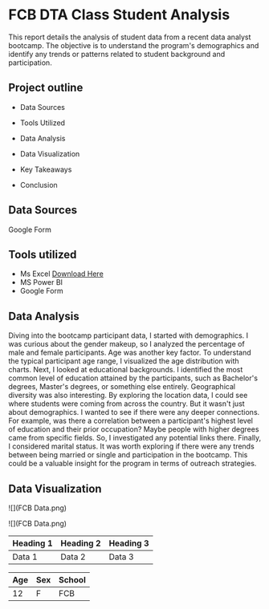 # FCB DTA Class Student Analysis

This report details the analysis of student data from a recent data analyst bootcamp. The objective is to understand the program's demographics and identify any trends or patterns related to student background and participation.

## Project outline

- Data Sources

- Tools Utilized

- Data Analysis

- Data Visualization

- Key Takeaways

- Conclusion

## Data Sources

Google Form

## Tools utilized

- Ms Excel [Download Here](www.microsoft.com)
- MS Power BI
- Google Form

## Data Analysis

Diving into the bootcamp participant data, I started with demographics. I was curious about the gender makeup, so I analyzed the percentage of male and female participants. Age was another key factor. To understand the typical participant age range, I visualized the age distribution with charts. Next, I looked at educational backgrounds. I identified the most common level of education attained by the participants, such as Bachelor's degrees, Master's degrees, or something else entirely. Geographical diversity was also interesting. By exploring the location data, I could see where students were coming from across the country. But it wasn't just about demographics. I wanted to see if there were any deeper connections. For example, was there a correlation between a participant's highest level of education and their prior occupation? Maybe people with higher degrees came from specific fields. So, I investigated any potential links there. Finally, I considered marital status. It was worth exploring if there were any trends between being married or single and participation in the bootcamp. This could be a valuable insight for the program in terms of outreach strategies.

## Data Visualization

![](FCB Data.png) 



![](FCB Data.png) 

|Heading 1 | Heading 2 | Heading 3 |
|----------| ----------| ----------|
|Data 1| Data 2|Data 3|

|Age | Sex | School |
|----| ----| -------|
|12|F|FCB|

